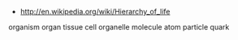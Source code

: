 * http://en.wikipedia.org/wiki/Hierarchy_of_life

organism
organ
tissue
cell
organelle
molecule
atom
particle
quark
